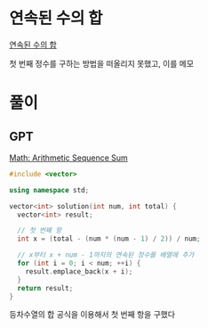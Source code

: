 # 연속된 수의 합
[연속된 수의 합](https://school.programmers.co.kr/learn/courses/30/lessons/120923)   

첫 번째 정수를 구하는 방법을 떠올리지 못했고, 이를 메모   

# 풀이
## GPT
[Math: Arithmetic Sequence Sum](/2_Math/sequence/arithmetic_sequence.md/#1-연속된-수의-합)   
```cpp
#include <vector>

using namespace std;

vector<int> solution(int num, int total) {
  vector<int> result;

  // 첫 번째 항
  int x = (total - (num * (num - 1) / 2)) / num;

  // x부터 x + num - 1까지의 연속된 정수를 배열에 추가
  for (int i = 0; i < num; ++i) {
    result.emplace_back(x + i);
  }
  return result;
}
```
등차수열의 합 공식을 이용해서 첫 번째 항을 구했다   